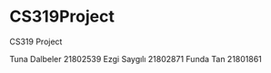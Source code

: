 # CS319Project
CS319 Project


Tuna Dalbeler 21802539
Ezgi Saygılı  21802871
Funda Tan     21801861
